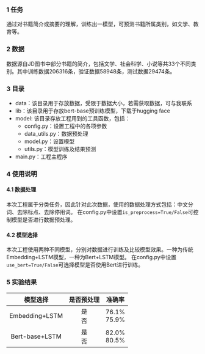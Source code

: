 ### 1 任务

通过对书籍简介或摘要的理解，训练出一模型，可预测书籍所属类别，如文学、教育等。

### 2 数据

数据源自JD图书中部分书籍的简介，包括文学、社会科学、小说等共33个不同类别。其中训练数据206316条，验证数据58948条，测试数据29474条。

### 3 目录

+ data：该目录用于存放数据，受限于数据大小，若需获取数据，可与我联系
+ lib：该目录用于存放bert-base预训练模型，下载于hugging face
+ model: 该目录存放工程用到的工具函数，包括：
    + config.py：设置工程中的各项参数
    + data_utils.py：数据预处理
    + model.py：设置模型
    + utils.py：模型训练及结果预测
+ main.py：工程主程序


### 4 使用说明

#### 4.1 数据处理
本次工程属于分类任务，因此针对此次数据，使用的数据处理方式包括：中文分词、去除标点、去除停用词。
在config.py中设置```is_preprocess=True/False```可控制模型是否进行数据预处理。

#### 4.2 模型选择
本次工程使用两种不同模型，分别对数据进行训练及比较模型效果。一种为传统Embedding+LSTM模型，一种为Bert+LSTM模型。
在config.py中设置```use_bert=True/False```可选择模型是否使用Bert进行训练。


### 5 实验结果

| 模型选择 | 是否预处理 | 准确率 |
| :-----: | :----: | :----: |
| Embedding+LSTM | 是 <br> 否  | 76.1% <br> 75.9% |
| Bert-base+LSTM | 是 <br> 否  | 82.0% <br> 80.5% |
